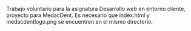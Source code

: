 Trabajo voluntario para la asignatura Desarrollo web en entorno cliente, proyecto para MedacDent.
Es necesario que index.html y medacdentlogo.png se encuentren en el mismo directorio.
